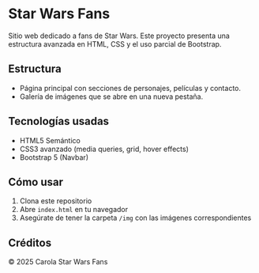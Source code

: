 # Star Wars Fans

Sitio web dedicado a fans de Star Wars. 
Este proyecto presenta una estructura avanzada en HTML, CSS y el uso parcial de Bootstrap.

## Estructura

- Página principal con secciones de personajes, películas y contacto.
- Galería de imágenes que se abre en una nueva pestaña.

## Tecnologías usadas

- HTML5 Semántico
- CSS3 avanzado (media queries, grid, hover effects)
- Bootstrap 5 (Navbar)

## Cómo usar

1. Clona este repositorio
2. Abre `index.html` en tu navegador
3. Asegúrate de tener la carpeta `/img` con las imágenes correspondientes

## Créditos

© 2025 Carola Star Wars Fans

